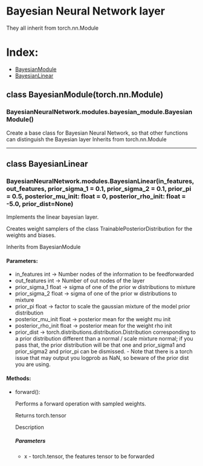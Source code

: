 # Bayesian Neural Network layer
They all inherit from torch.nn.Module
# Index:
  * [BayesianModule](#class-BayesianModule)
  * [BayesianLinear](#class-BayesianLinear)
## class BayesianModule(torch.nn.Module)
### BayesianNeuralNetwork.modules.bayesian_module.BayesianModule()
Create a base class for Bayesian Neural Network, so that other functions can distinguish the Bayesian layer
Inherits from torch.nn.Module

---

## class BayesianLinear
### BayesianNeuralNetwork.modules.BayesianLinear(in_features, out_features, prior_sigma_1 = 0.1, prior_sigma_2 = 0.1, prior_pi = 0.5, posterior_mu_init: float = 0, posterior_rho_init: float = -5.0, prior_dist=None)

Implements the linear bayesian layer. 

Creates weight samplers of the class TrainablePosteriorDistribution for the weights and biases.

Inherits from BayesianModule

#### Parameters:
  * in_features int -> Number nodes of the information to be feedforwarded
  * out_features int -> Number of out nodes of the layer
  * prior_sigma_1 float -> sigma of one of the prior w distributions to mixture
  * prior_sigma_2 float -> sigma of one of the prior w distributions to mixture
  * prior_pi float -> factor to scale the gaussian mixture of the model prior distribution
  * posterior_mu_init float -> posterior mean for the weight mu init
  * posterior_rho_init float -> posterior mean for the weight rho init
  * prior_dist -> torch.distributions.distribution.Distribution corresponding to a prior distribution different than a normal / scale mixture normal; if you pass that, the prior distribution will be that one and prior_sigma1 and prior_sigma2 and prior_pi can be dismissed. - Note that there is a torch issue that may output you logprob as NaN, so beware of the prior dist you are using.
  
#### Methods:
  * forward():
      
      Performs a forward operation with sampled weights.
      
      Returns torch.tensor
      
      Description
      ##### Parameters
       * x - torch.tensor, the features tensor to be forwarded
